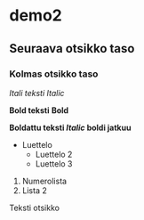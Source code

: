 # demo2 
## Seuraava otsikko taso
### Kolmas otsikko taso

_Itali teksti_ *Italic* 

__Bold teksti__ **Bold**

__Boldattu teksti *Italic* boldi jatkuu__

* Luettelo
    * Luettelo 2
    * Luettelo 3

1. Numerolista
2. Lista 2

Teksti otsikko